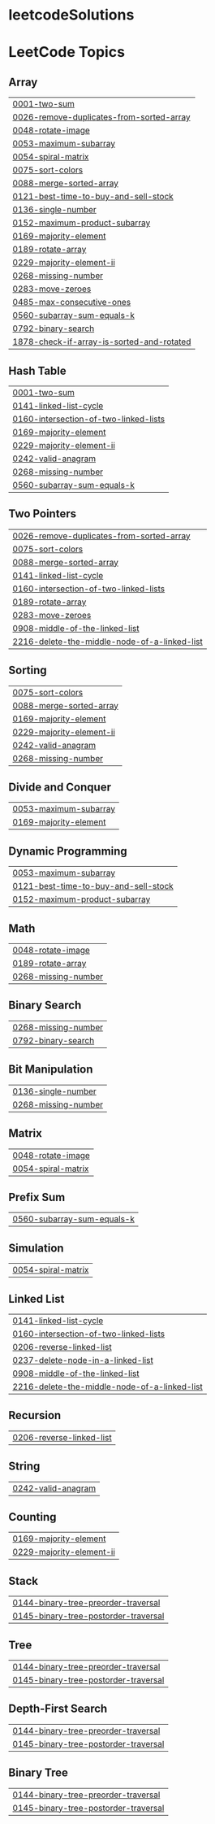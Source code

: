 # leetcodeSolutions
<!---LeetCode Topics Start-->
# LeetCode Topics
## Array
|  |
| ------- |
| [0001-two-sum](https://github.com/shreya8384/leetcodeSolutions/tree/master/0001-two-sum) |
| [0026-remove-duplicates-from-sorted-array](https://github.com/shreya8384/leetcodeSolutions/tree/master/0026-remove-duplicates-from-sorted-array) |
| [0048-rotate-image](https://github.com/shreya8384/leetcodeSolutions/tree/master/0048-rotate-image) |
| [0053-maximum-subarray](https://github.com/shreya8384/leetcodeSolutions/tree/master/0053-maximum-subarray) |
| [0054-spiral-matrix](https://github.com/shreya8384/leetcodeSolutions/tree/master/0054-spiral-matrix) |
| [0075-sort-colors](https://github.com/shreya8384/leetcodeSolutions/tree/master/0075-sort-colors) |
| [0088-merge-sorted-array](https://github.com/shreya8384/leetcodeSolutions/tree/master/0088-merge-sorted-array) |
| [0121-best-time-to-buy-and-sell-stock](https://github.com/shreya8384/leetcodeSolutions/tree/master/0121-best-time-to-buy-and-sell-stock) |
| [0136-single-number](https://github.com/shreya8384/leetcodeSolutions/tree/master/0136-single-number) |
| [0152-maximum-product-subarray](https://github.com/shreya8384/leetcodeSolutions/tree/master/0152-maximum-product-subarray) |
| [0169-majority-element](https://github.com/shreya8384/leetcodeSolutions/tree/master/0169-majority-element) |
| [0189-rotate-array](https://github.com/shreya8384/leetcodeSolutions/tree/master/0189-rotate-array) |
| [0229-majority-element-ii](https://github.com/shreya8384/leetcodeSolutions/tree/master/0229-majority-element-ii) |
| [0268-missing-number](https://github.com/shreya8384/leetcodeSolutions/tree/master/0268-missing-number) |
| [0283-move-zeroes](https://github.com/shreya8384/leetcodeSolutions/tree/master/0283-move-zeroes) |
| [0485-max-consecutive-ones](https://github.com/shreya8384/leetcodeSolutions/tree/master/0485-max-consecutive-ones) |
| [0560-subarray-sum-equals-k](https://github.com/shreya8384/leetcodeSolutions/tree/master/0560-subarray-sum-equals-k) |
| [0792-binary-search](https://github.com/shreya8384/leetcodeSolutions/tree/master/0792-binary-search) |
| [1878-check-if-array-is-sorted-and-rotated](https://github.com/shreya8384/leetcodeSolutions/tree/master/1878-check-if-array-is-sorted-and-rotated) |
## Hash Table
|  |
| ------- |
| [0001-two-sum](https://github.com/shreya8384/leetcodeSolutions/tree/master/0001-two-sum) |
| [0141-linked-list-cycle](https://github.com/shreya8384/leetcodeSolutions/tree/master/0141-linked-list-cycle) |
| [0160-intersection-of-two-linked-lists](https://github.com/shreya8384/leetcodeSolutions/tree/master/0160-intersection-of-two-linked-lists) |
| [0169-majority-element](https://github.com/shreya8384/leetcodeSolutions/tree/master/0169-majority-element) |
| [0229-majority-element-ii](https://github.com/shreya8384/leetcodeSolutions/tree/master/0229-majority-element-ii) |
| [0242-valid-anagram](https://github.com/shreya8384/leetcodeSolutions/tree/master/0242-valid-anagram) |
| [0268-missing-number](https://github.com/shreya8384/leetcodeSolutions/tree/master/0268-missing-number) |
| [0560-subarray-sum-equals-k](https://github.com/shreya8384/leetcodeSolutions/tree/master/0560-subarray-sum-equals-k) |
## Two Pointers
|  |
| ------- |
| [0026-remove-duplicates-from-sorted-array](https://github.com/shreya8384/leetcodeSolutions/tree/master/0026-remove-duplicates-from-sorted-array) |
| [0075-sort-colors](https://github.com/shreya8384/leetcodeSolutions/tree/master/0075-sort-colors) |
| [0088-merge-sorted-array](https://github.com/shreya8384/leetcodeSolutions/tree/master/0088-merge-sorted-array) |
| [0141-linked-list-cycle](https://github.com/shreya8384/leetcodeSolutions/tree/master/0141-linked-list-cycle) |
| [0160-intersection-of-two-linked-lists](https://github.com/shreya8384/leetcodeSolutions/tree/master/0160-intersection-of-two-linked-lists) |
| [0189-rotate-array](https://github.com/shreya8384/leetcodeSolutions/tree/master/0189-rotate-array) |
| [0283-move-zeroes](https://github.com/shreya8384/leetcodeSolutions/tree/master/0283-move-zeroes) |
| [0908-middle-of-the-linked-list](https://github.com/shreya8384/leetcodeSolutions/tree/master/0908-middle-of-the-linked-list) |
| [2216-delete-the-middle-node-of-a-linked-list](https://github.com/shreya8384/leetcodeSolutions/tree/master/2216-delete-the-middle-node-of-a-linked-list) |
## Sorting
|  |
| ------- |
| [0075-sort-colors](https://github.com/shreya8384/leetcodeSolutions/tree/master/0075-sort-colors) |
| [0088-merge-sorted-array](https://github.com/shreya8384/leetcodeSolutions/tree/master/0088-merge-sorted-array) |
| [0169-majority-element](https://github.com/shreya8384/leetcodeSolutions/tree/master/0169-majority-element) |
| [0229-majority-element-ii](https://github.com/shreya8384/leetcodeSolutions/tree/master/0229-majority-element-ii) |
| [0242-valid-anagram](https://github.com/shreya8384/leetcodeSolutions/tree/master/0242-valid-anagram) |
| [0268-missing-number](https://github.com/shreya8384/leetcodeSolutions/tree/master/0268-missing-number) |
## Divide and Conquer
|  |
| ------- |
| [0053-maximum-subarray](https://github.com/shreya8384/leetcodeSolutions/tree/master/0053-maximum-subarray) |
| [0169-majority-element](https://github.com/shreya8384/leetcodeSolutions/tree/master/0169-majority-element) |
## Dynamic Programming
|  |
| ------- |
| [0053-maximum-subarray](https://github.com/shreya8384/leetcodeSolutions/tree/master/0053-maximum-subarray) |
| [0121-best-time-to-buy-and-sell-stock](https://github.com/shreya8384/leetcodeSolutions/tree/master/0121-best-time-to-buy-and-sell-stock) |
| [0152-maximum-product-subarray](https://github.com/shreya8384/leetcodeSolutions/tree/master/0152-maximum-product-subarray) |
## Math
|  |
| ------- |
| [0048-rotate-image](https://github.com/shreya8384/leetcodeSolutions/tree/master/0048-rotate-image) |
| [0189-rotate-array](https://github.com/shreya8384/leetcodeSolutions/tree/master/0189-rotate-array) |
| [0268-missing-number](https://github.com/shreya8384/leetcodeSolutions/tree/master/0268-missing-number) |
## Binary Search
|  |
| ------- |
| [0268-missing-number](https://github.com/shreya8384/leetcodeSolutions/tree/master/0268-missing-number) |
| [0792-binary-search](https://github.com/shreya8384/leetcodeSolutions/tree/master/0792-binary-search) |
## Bit Manipulation
|  |
| ------- |
| [0136-single-number](https://github.com/shreya8384/leetcodeSolutions/tree/master/0136-single-number) |
| [0268-missing-number](https://github.com/shreya8384/leetcodeSolutions/tree/master/0268-missing-number) |
## Matrix
|  |
| ------- |
| [0048-rotate-image](https://github.com/shreya8384/leetcodeSolutions/tree/master/0048-rotate-image) |
| [0054-spiral-matrix](https://github.com/shreya8384/leetcodeSolutions/tree/master/0054-spiral-matrix) |
## Prefix Sum
|  |
| ------- |
| [0560-subarray-sum-equals-k](https://github.com/shreya8384/leetcodeSolutions/tree/master/0560-subarray-sum-equals-k) |
## Simulation
|  |
| ------- |
| [0054-spiral-matrix](https://github.com/shreya8384/leetcodeSolutions/tree/master/0054-spiral-matrix) |
## Linked List
|  |
| ------- |
| [0141-linked-list-cycle](https://github.com/shreya8384/leetcodeSolutions/tree/master/0141-linked-list-cycle) |
| [0160-intersection-of-two-linked-lists](https://github.com/shreya8384/leetcodeSolutions/tree/master/0160-intersection-of-two-linked-lists) |
| [0206-reverse-linked-list](https://github.com/shreya8384/leetcodeSolutions/tree/master/0206-reverse-linked-list) |
| [0237-delete-node-in-a-linked-list](https://github.com/shreya8384/leetcodeSolutions/tree/master/0237-delete-node-in-a-linked-list) |
| [0908-middle-of-the-linked-list](https://github.com/shreya8384/leetcodeSolutions/tree/master/0908-middle-of-the-linked-list) |
| [2216-delete-the-middle-node-of-a-linked-list](https://github.com/shreya8384/leetcodeSolutions/tree/master/2216-delete-the-middle-node-of-a-linked-list) |
## Recursion
|  |
| ------- |
| [0206-reverse-linked-list](https://github.com/shreya8384/leetcodeSolutions/tree/master/0206-reverse-linked-list) |
## String
|  |
| ------- |
| [0242-valid-anagram](https://github.com/shreya8384/leetcodeSolutions/tree/master/0242-valid-anagram) |
## Counting
|  |
| ------- |
| [0169-majority-element](https://github.com/shreya8384/leetcodeSolutions/tree/master/0169-majority-element) |
| [0229-majority-element-ii](https://github.com/shreya8384/leetcodeSolutions/tree/master/0229-majority-element-ii) |
## Stack
|  |
| ------- |
| [0144-binary-tree-preorder-traversal](https://github.com/shreya8384/leetcodeSolutions/tree/master/0144-binary-tree-preorder-traversal) |
| [0145-binary-tree-postorder-traversal](https://github.com/shreya8384/leetcodeSolutions/tree/master/0145-binary-tree-postorder-traversal) |
## Tree
|  |
| ------- |
| [0144-binary-tree-preorder-traversal](https://github.com/shreya8384/leetcodeSolutions/tree/master/0144-binary-tree-preorder-traversal) |
| [0145-binary-tree-postorder-traversal](https://github.com/shreya8384/leetcodeSolutions/tree/master/0145-binary-tree-postorder-traversal) |
## Depth-First Search
|  |
| ------- |
| [0144-binary-tree-preorder-traversal](https://github.com/shreya8384/leetcodeSolutions/tree/master/0144-binary-tree-preorder-traversal) |
| [0145-binary-tree-postorder-traversal](https://github.com/shreya8384/leetcodeSolutions/tree/master/0145-binary-tree-postorder-traversal) |
## Binary Tree
|  |
| ------- |
| [0144-binary-tree-preorder-traversal](https://github.com/shreya8384/leetcodeSolutions/tree/master/0144-binary-tree-preorder-traversal) |
| [0145-binary-tree-postorder-traversal](https://github.com/shreya8384/leetcodeSolutions/tree/master/0145-binary-tree-postorder-traversal) |
<!---LeetCode Topics End-->